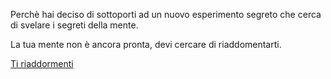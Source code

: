 Perchè hai deciso di sottoporti ad un nuovo esperimento segreto che cerca di svelare i segreti della mente.

La tua mente non è ancora pronta, devi cercare di riaddomentarti.

[Ti riaddormenti](../../caramelle.md)